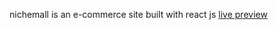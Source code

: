 nichemall is an e-commerce site built with react js [live preview](https://trusting-lumiere-d26d17.netlify.app/)
